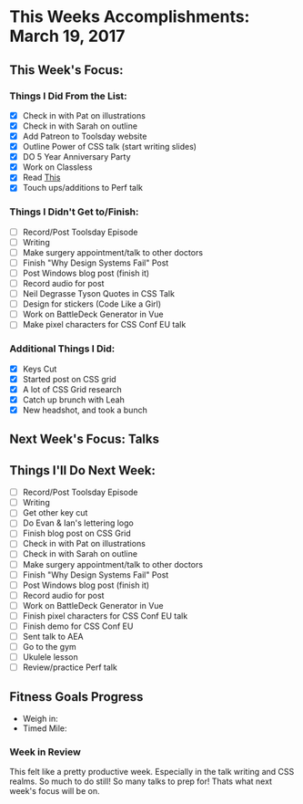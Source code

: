 # This Weeks Accomplishments: March 19, 2017

## This Week's Focus: 

### Things I Did From the List:

- [x] Check in with Pat on illustrations
- [x] Check in with Sarah on outline
- [x] Add Patreon to Toolsday website
- [x] Outline Power of CSS talk (start writing slides)
- [x] DO 5 Year Anniversary Party
- [x] Work on Classless
- [x] Read [This](https://cloudfour.com/thinks/first-css-grid-layout/)
- [x] Touch ups/additions to Perf talk

### Things I Didn't Get to/Finish:

- [ ] Record/Post Toolsday Episode
- [ ] Writing
- [ ] Make surgery appointment/talk to other doctors
- [ ] Finish "Why Design Systems Fail" Post
- [ ] Post Windows blog post (finish it)
- [ ] Record audio for post
- [ ] Neil Degrasse Tyson Quotes in CSS Talk
- [ ] Design for stickers (Code Like a Girl)
- [ ] Work on BattleDeck Generator in Vue
- [ ] Make pixel characters for CSS Conf EU talk

### Additional Things I Did:

- [x] Keys Cut
- [x] Started post on CSS grid
- [x] A lot of CSS Grid research
- [x] Catch up brunch with Leah
- [x] New headshot, and took a bunch

## Next Week's Focus: Talks

## Things I'll Do Next Week:

- [ ] Record/Post Toolsday Episode
- [ ] Writing
- [ ] Get other key cut
- [ ] Do Evan & Ian's lettering logo
- [ ] Finish blog post on CSS Grid
- [ ] Check in with Pat on illustrations
- [ ] Check in with Sarah on outline
- [ ] Make surgery appointment/talk to other doctors
- [ ] Finish "Why Design Systems Fail" Post
- [ ] Post Windows blog post (finish it)
- [ ] Record audio for post
- [ ] Work on BattleDeck Generator in Vue
- [ ] Finish pixel characters for CSS Conf EU talk
- [ ] Finish demo for CSS Conf EU
- [ ] Sent talk to AEA
- [ ] Go to the gym
- [ ] Ukulele lesson
- [ ] Review/practice Perf talk

## Fitness Goals Progress

- Weigh in:
- Timed Mile:

### Week in Review

This felt like a pretty productive week. Especially in the talk writing and CSS realms. So much to do still! So many talks to prep for! Thats what next week's focus will be on.